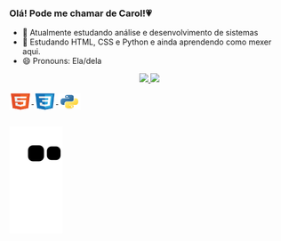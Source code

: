 ### Olá! Pode me chamar de Carol!💗

- 🔭 Atualmente estudando análise e desenvolvimento de sistemas
- 🌱 Estudando HTML, CSS e Python e ainda aprendendo como mexer aqui.
- 😄 Pronouns: Ela/dela 

<div align="center">
  <a href="https://github.com/carolnogueira13">
  <img height="150em" src="https://github-readme-stats-carolnogueira13.vercel.app/api?username=carolnogueira13&show_icons=true&theme=panda&include_all_commits=true&count_private=true"/>
  <img height="150em" src="https://github-readme-stats-carolnogueira13.vercel.app/api/top-langs/?username=carolnogueira13&layout=compact&langs_count=7&theme=panda&include_all_commits=true&count_private=true"/>
</div>

<div style="display: inline_block"><br>
  <img align="center" alt="Carol-HTML" height="30" width="40" src="https://raw.githubusercontent.com/devicons/devicon/master/icons/html5/html5-original.svg">
  <img align="center" alt="Carol-CSS" height="30" width="40" src="https://raw.githubusercontent.com/devicons/devicon/master/icons/css3/css3-original.svg">
  <img align="center" alt="Carol-Python" height="30" width="40" src="https://raw.githubusercontent.com/devicons/devicon/master/icons/python/python-original.svg">
</div>

##

![Snake animation](https://github.com/carolnogueira13/carolnogueira13/blob/output/github-contribution-grid-snake.svg)

